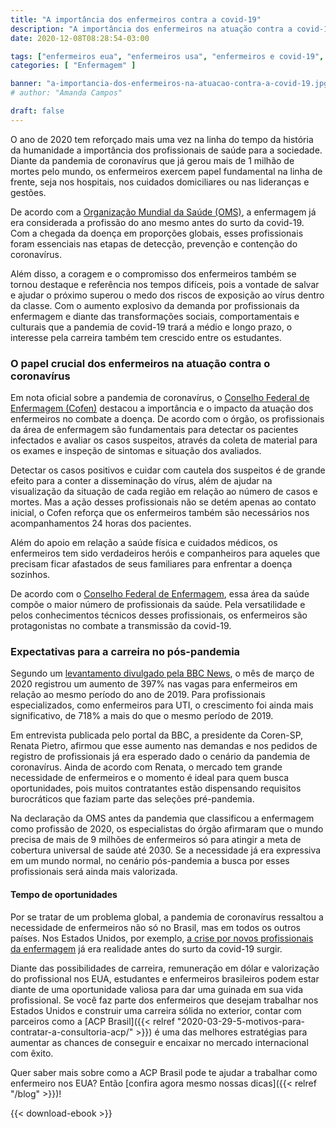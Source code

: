 ```yaml
---
title: "A importância dos enfermeiros contra a covid-19"
description: "A importância dos enfermeiros na atuação contra a covid-19"
date: 2020-12-08T08:28:54-03:00

tags: ["enfermeiros eua", "enfermeiros usa", "enfermeiros e covid-19", "enfermeiros e covid"]
categories: [ "Enfermagem" ]

banner: "a-importancia-dos-enfermeiros-na-atuacao-contra-a-covid-19.jpg"
# author: "Amanda Campos"

draft: false
---
```


O ano de 2020 tem reforçado mais uma vez na linha do tempo da história da humanidade a importância dos profissionais de saúde para a sociedade. Diante da pandemia de coronavírus que já gerou mais de 1 milhão de mortes pelo mundo, os enfermeiros exercem papel fundamental na linha de frente, seja nos hospitais, nos cuidados domiciliares ou nas lideranças e gestões.

De acordo com a [Organização Mundial da Saúde (OMS)](https://www.ufes.br/conteudo/oms-declara-2020-como-o-ano-internacional-da-enfermagem#:~:text=Com%20o%20objetivo%20de%20reconhecer,%C3%A9%20o%20Ano%20Internacional%20da), a enfermagem já era considerada a profissão do ano mesmo antes do surto da covid-19. Com a chegada da doença em proporções globais, esses profissionais foram essenciais nas etapas de detecção, prevenção e contenção do coronavírus.

Além disso, a coragem e o compromisso dos enfermeiros também se tornou destaque e referência nos tempos difíceis, pois a vontade de salvar e ajudar o próximo superou o medo dos riscos de exposição ao vírus dentro da classe. Com o aumento explosivo da demanda por profissionais da enfermagem e diante das transformações sociais, comportamentais e culturais que a pandemia de covid-19 trará a médio e longo prazo, o interesse pela carreira também tem crescido entre os estudantes.

### O papel crucial dos enfermeiros na atuação contra o coronavírus

Em nota oficial sobre a pandemia de coronavírus, o [Conselho Federal de Enfermagem (Cofen)](http://www.cofen.gov.br/) destacou a importância e o impacto da atuação dos enfermeiros no combate a doença. De acordo com o órgão, os profissionais da área de enfermagem são fundamentais para detectar os pacientes infectados e avaliar os casos suspeitos, através da coleta de material para os exames e inspeção de sintomas e situação dos avaliados.

Detectar os casos positivos e cuidar com cautela dos suspeitos é de grande efeito para a conter a disseminação do vírus, além de ajudar na visualização da situação de cada região em relação ao número de casos e mortes. Mas a ação desses profissionais não se detém apenas ao contato inicial, o Cofen reforça que os enfermeiros também são necessários nos acompanhamentos 24 horas dos pacientes.

Além do apoio em relação a saúde física e cuidados médicos, os enfermeiros tem sido verdadeiros heróis e companheiros para aqueles que precisam ficar afastados de seus familiares para enfrentar a doença sozinhos.

De acordo com o [Conselho Federal de Enfermagem](http://www.cofen.gov.br/), essa área da saúde compõe o maior número de profissionais da saúde. Pela versatilidade e pelos conhecimentos técnicos desses profissionais, os enfermeiros são protagonistas no combate a transmissão da covid-19.

### Expectativas para a carreira no pós-pandemia

Segundo um [levantamento divulgado pela BBC News](https://www.enfermagemdevalor.net.br/carreira-de-enfermagem/227-pandemia-cresce-397-numero-de-vagas-para-enfermeiros), o mês de março de 2020 registrou um aumento de 397% nas vagas para enfermeiros em relação ao mesmo período do ano de 2019. Para profissionais especializados, como enfermeiros para UTI, o crescimento foi ainda mais significativo, de 718% a mais do que o mesmo período de 2019.

Em entrevista publicada pelo portal da BBC, a presidente da Coren-SP, Renata Pietro, afirmou que esse aumento nas demandas e nos pedidos de registro de profissionais já era esperado dado o cenário da pandemia de coronavírus. Ainda de acordo com Renata, o mercado tem grande necessidade de enfermeiros e o momento é ideal para quem busca oportunidades, pois muitos contratantes estão dispensando requisitos burocráticos que faziam parte das seleções pré-pandemia.

Na declaração da OMS antes da pandemia que classificou a enfermagem como profissão de 2020, os especialistas do órgão afirmaram que o mundo precisa de mais de 9 milhões de enfermeiros só para atingir a meta de cobertura universal de saúde até 2030. Se a necessidade já era expressiva em um mundo normal, no cenário pós-pandemia a busca por esses profissionais será ainda mais valorizada.

#### Tempo de oportunidades

Por se tratar de um problema global, a pandemia de coronavírus ressaltou a necessidade de enfermeiros não só no Brasil, mas em todos os outros países. Nos Estados Unidos, por exemplo, [a crise por novos profissionais da enfermagem](https://www.acpbrasil.com/blog/2020-02-06-mercado-de-trabalho-para-enfermeiros-nos-eua/) já era realidade antes do surto da covid-19 surgir.

Diante das possibilidades de carreira, remuneração em dólar e valorização do profissional nos EUA, estudantes e enfermeiros brasileiros podem estar diante de uma oportunidade valiosa para dar uma guinada em sua vida profissional. Se você faz parte dos enfermeiros que desejam trabalhar nos Estados Unidos e construir uma carreira sólida no exterior, contar com parceiros como a [ACP Brasil]({{< relref "2020-03-29-5-motivos-para-contratar-a-consultoria-acp/" >}}) é uma das melhores estratégias para aumentar as chances de conseguir e encaixar no mercado internacional com êxito.

Quer saber mais sobre como a ACP Brasil pode te ajudar a trabalhar como enfermeiro nos EUA? Então [confira agora mesmo nossas dicas]({{< relref "/blog" >}})!

{{< download-ebook >}}

